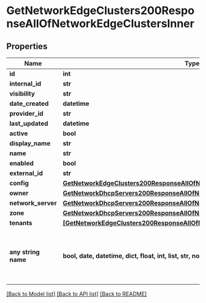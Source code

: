 # GetNetworkEdgeClusters200ResponseAllOfNetworkEdgeClustersInner


## Properties
Name | Type | Description | Notes
------------ | ------------- | ------------- | -------------
**id** | **int** |  | [optional] 
**internal_id** | **str** |  | [optional] 
**visibility** | **str** |  | [optional] 
**date_created** | **datetime** |  | [optional] 
**provider_id** | **str** |  | [optional] 
**last_updated** | **datetime** |  | [optional] 
**active** | **bool** |  | [optional] 
**display_name** | **str** |  | [optional] 
**name** | **str** |  | [optional] 
**enabled** | **bool** |  | [optional] 
**external_id** | **str** |  | [optional] 
**config** | [**GetNetworkEdgeClusters200ResponseAllOfNetworkEdgeClustersInnerConfig**](GetNetworkEdgeClusters200ResponseAllOfNetworkEdgeClustersInnerConfig.md) |  | [optional] 
**owner** | [**GetNetworkDhcpServers200ResponseAllOfNetworkDhcpServersInnerOwner**](GetNetworkDhcpServers200ResponseAllOfNetworkDhcpServersInnerOwner.md) |  | [optional] 
**network_server** | [**GetNetworkDhcpServers200ResponseAllOfNetworkDhcpServersInnerOwner**](GetNetworkDhcpServers200ResponseAllOfNetworkDhcpServersInnerOwner.md) |  | [optional] 
**zone** | [**GetNetworkDhcpServers200ResponseAllOfNetworkDhcpServersInnerOwner**](GetNetworkDhcpServers200ResponseAllOfNetworkDhcpServersInnerOwner.md) |  | [optional] 
**tenants** | [**[GetNetworkEdgeClusters200ResponseAllOfNetworkEdgeClustersInnerTenantsInner]**](GetNetworkEdgeClusters200ResponseAllOfNetworkEdgeClustersInnerTenantsInner.md) |  | [optional] 
**any string name** | **bool, date, datetime, dict, float, int, list, str, none_type** | any string name can be used but the value must be the correct type | [optional]

[[Back to Model list]](../README.md#documentation-for-models) [[Back to API list]](../README.md#documentation-for-api-endpoints) [[Back to README]](../README.md)


